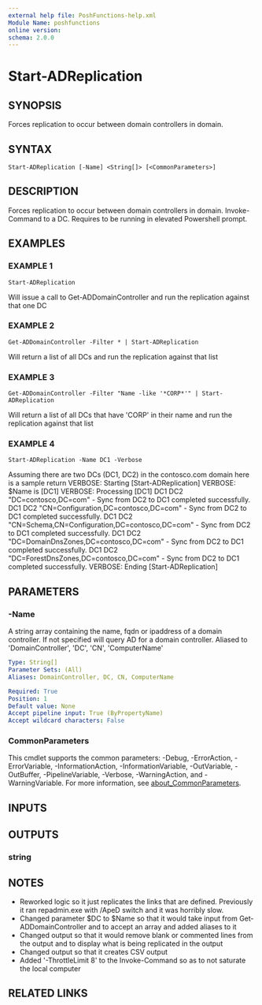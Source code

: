```yaml
---
external help file: PoshFunctions-help.xml
Module Name: poshfunctions
online version:
schema: 2.0.0
---
```


# Start-ADReplication

## SYNOPSIS
Forces replication to occur between domain controllers in domain.

## SYNTAX

```
Start-ADReplication [-Name] <String[]> [<CommonParameters>]
```

## DESCRIPTION
Forces replication to occur between domain controllers in domain.
Invoke-Command to a DC.
Requires to be running in elevated Powershell prompt.

## EXAMPLES

### EXAMPLE 1
```
Start-ADReplication
```

Will issue a call to Get-ADDomainController and run the replication against that one DC

### EXAMPLE 2
```
Get-ADDomainController -Filter * | Start-ADReplication
```

Will return a list of all DCs and run the replication against that list

### EXAMPLE 3
```
Get-ADDomainController -Filter "Name -like '*CORP*'" | Start-ADReplication
```

Will return a list of all DCs that have 'CORP' in their name and run the replication against that list

### EXAMPLE 4
```
Start-ADReplication -Name DC1 -Verbose
```

Assuming there are two DCs (DC1, DC2) in the contosco.com domain here is a sample return
VERBOSE: Starting \[Start-ADReplication\]
VERBOSE: $Name is \[DC1\]
VERBOSE: Processing \[DC1\]
DC1 DC2 "DC=contosco,DC=com" - Sync from DC2 to DC1 completed successfully.
DC1 DC2 "CN=Configuration,DC=contosco,DC=com" - Sync from DC2 to DC1 completed successfully.
DC1 DC2 "CN=Schema,CN=Configuration,DC=contosco,DC=com" - Sync from DC2 to DC1 completed successfully.
DC1 DC2 "DC=DomainDnsZones,DC=contosco,DC=com" - Sync from DC2 to DC1 completed successfully.
DC1 DC2 "DC=ForestDnsZones,DC=contosco,DC=com" - Sync from DC2 to DC1 completed successfully.
VERBOSE: Ending \[Start-ADReplication\]

## PARAMETERS

### -Name
A string array containing the name, fqdn or ipaddress of a domain controller.
If not specified will query AD for a domain controller.
Aliased to 'DomainController', 'DC', 'CN', 'ComputerName'

```yaml
Type: String[]
Parameter Sets: (All)
Aliases: DomainController, DC, CN, ComputerName

Required: True
Position: 1
Default value: None
Accept pipeline input: True (ByPropertyName)
Accept wildcard characters: False
```

### CommonParameters
This cmdlet supports the common parameters: -Debug, -ErrorAction, -ErrorVariable, -InformationAction, -InformationVariable, -OutVariable, -OutBuffer, -PipelineVariable, -Verbose, -WarningAction, and -WarningVariable. For more information, see [about_CommonParameters](http://go.microsoft.com/fwlink/?LinkID=113216).

## INPUTS

## OUTPUTS

### string
## NOTES
* Reworked logic so it just replicates the links that are defined. Previously it ran repadmin.exe with /ApeD switch and it was horribly slow.
* Changed parameter $DC to $Name so that it would take input from Get-ADDomainController and to accept an array and added aliases to it
* Changed output so that it would remove blank or commented lines from the output and to display what is being replicated in the output
* Changed output so that it creates CSV output
* Added '-ThrottleLimit 8' to the Invoke-Command so as to not saturate the local computer

## RELATED LINKS
